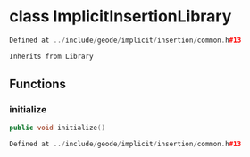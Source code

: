 # class ImplicitInsertionLibrary

```cpp
Defined at ../include/geode/implicit/insertion/common.h#13
```

```cpp
Inherits from Library
```



## Functions

### initialize

```cpp
public void initialize()
```

```cpp
Defined at ../include/geode/implicit/insertion/common.h#13
```



